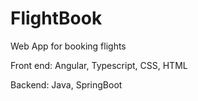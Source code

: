 # FlightBook
Web App for booking flights


Front end: Angular, Typescript, CSS, HTML

Backend: Java, SpringBoot
